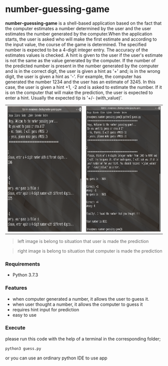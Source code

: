 # number-guessing-game

**number-guessing-game**  is a shell-based application based on the fact that the computer estimates a number determined by the user and the user estimates the number generated by the computer.When the application starts, the user is asked who will make the first estimate and according to the input value, the course of the game is determined. The specified number is expected to be a 4-digit integer entry. The accuracy of the estimates values is checked. A hint is given to the user if the user's estimate is not the same as the value generated by the computer. If the number of the predicted number is present in the number generated by the computer and is in the correct digit, the user is given a hint as '+' and;  is in the wrong digit, the user is given a hint as '-'. For example, the computer has generated the number 1234 and the user has an estimate of 3245. In this case, the user is given a hint +1, -2 and is asked to estimate the number.
If it is on the computer that will make the prediction, the user is expected to enter a hint. Usually the expected tip is '+/- (with_value)'.

<table>
	<tr><th><img src="/screenshot2.png" width="400" height="400" title="user is made the prediction"></th>
    <th><img src="/screenshot1.png" width="400" height="400" title="computer is made the prediction"></th></tr>
</table>

>left image is belong to situation that user is made the prediction

>right image is belong to situation that computer is made the prediction

### Requirements
- Python 3.7.3

### Features
- when computer generated a number, it allows the user to guess it.
- when user thought a number, it allows the computer to guess it
- requires hint input for prediction
- easy to use

### Execute

please run this code with the help of a terminal in the corresponding folder;
```
python3 guess.py
```
or you can use an ordinary python IDE to use app

